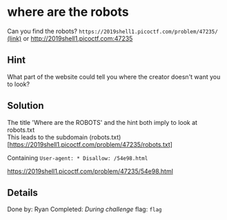# where are the robots
Can you find the robots? `https://2019shell1.picoctf.com/problem/47235/` [(link)](https://2019shell1.picoctf.com/problem/47235/) or http://2019shell1.picoctf.com:47235

## Hint
What part of the website could tell you where the creator doesn't want you to look?

## Solution
The title 'Where are the ROBOTS' and the hint both imply to look at robots.txt  
This leads to the subdomain (robots.txt)[https://2019shell1.picoctf.com/problem/47235/robots.txt]

Containing ```User-agent: *
Disallow: /54e98.html```

https://2019shell1.picoctf.com/problem/47235/54e98.html

## Details
Done by: Ryan
Completed: *During challenge*
flag: `flag`
